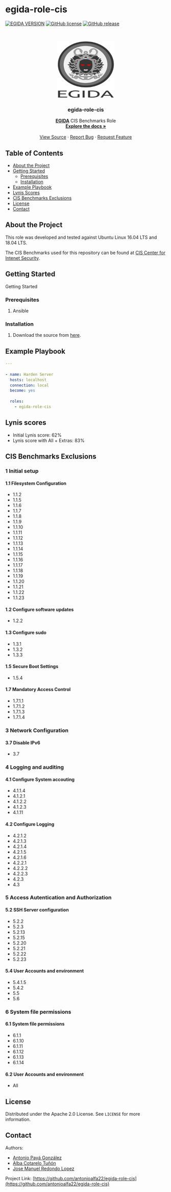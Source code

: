 # egida-role-cis

<!-- PROJECT SHIELDS -->
[![EGIDA VERSION](https://img.shields.io/badge/egida-v0.0.1-blue?style=for-the-badge&logo=ansible&color=ff69b4)](https://github.com/antonioalfa22/egida)
[![GitHub license](https://img.shields.io/badge/license-Apache-blue?style=for-the-badge)](https://github.com/antonioalfa22/egida-role-cis/blob/master/LICENSE)
[![GitHub release](https://img.shields.io/badge/release-v.0.0.1-yellowgreen?style=for-the-badge)](https://github.com/antonioalfa22/egida-role-cis/releases)

<!-- PROJECT LOGO -->

<br />
<p align="center">
  <a href="https://github.com/antonioalfa22/egida-role-cis">
    <img src="img/logo.svg" alt="Logo" width="180" height="180">
  </a>

  <h3 align="center">egida-role-cis</h3>

  <p align="center">
    <a href="https://github.com/antonioalfa22/egida"><strong>EGIDA</strong></a> CIS Benchmarks Role
    <br />
    <a href="https://github.com/antonioalfa22/egida-role-cis"><strong>Explore the docs »</strong></a>
    <br />
    <br />
    <a href="https://github.com/antonioalfa22/egida-role-cis">View Source</a>
    ·
    <a href="https://github.com/antonioalfa22/egida-role-cis/issues">Report Bug</a>
    ·
    <a href="https://github.com/antonioalfa22/egida-role-cis/issues">Request Feature</a>
  </p>
</p>

<!-- TABLE OF CONTENTS -->
## Table of Contents

* [About the Project](#about-the-project)
* [Getting Started](#getting-started)
  * [Prerequisites](#prerequisites)
  * [Installation](#installation)
* [Example Playbook](#example-playbook)
* [Lynis Scores](#lynis-scores)
* [CIS Benchmarks Exclusions](#cis-benchmarks-exclusions)
* [License](#license)
* [Contact](#contact)

<!-- ABOUT THE PROJECT -->
## About the Project

This role was developed and tested against Ubuntu Linux 16.04 LTS and 18.04 LTS.

The CIS Benchmarks used for this repository can be found at [CIS Center for Intenet Security](https://www.cisecurity.org/cis-benchmarks/).

<!-- GETTING STARTED -->
## Getting Started

Getting Started

### Prerequisites

1. Ansible

### Installation

1. Download the source from [here](https://github.com/antonioalfa22/egida-role-cis/releases).

<!-- EXAMPLE PLAYBOOK -->
## Example Playbook

```yaml
---

- name: Harden Server
  hosts: localhost
  connection: local
  become: yes
  
  roles:
    - egida-role-cis
```

<!-- Lynis scores -->
## Lynis scores

* Initial Lynis score: 62%
* Lynis score with All + Extras: 83%

<!-- CIS Benchmarks Exclusions -->
## CIS Benchmarks Exclusions

### 1 Initial setup

#### 1.1 Filesystem Configuration

* 1.1.2
* 1.1.5
* 1.1.6
* 1.1.7
* 1.1.8
* 1.1.9
* 1.1.10
* 1.1.11
* 1.1.12
* 1.1.13
* 1.1.14
* 1.1.15
* 1.1.16
* 1.1.17
* 1.1.18
* 1.1.19
* 1.1.20
* 1.1.21
* 1.1.22
* 1.1.23

#### 1.2 Configure software updates

* 1.2.2

#### 1.3 Configure sudo

* 1.3.1
* 1.3.2
* 1.3.3

#### 1.5 Secure Boot Settings

* 1.5.4

#### 1.7 Mandatory Access Control

* 1.7.1.1
* 1.7.1.2
* 1.7.1.3
* 1.7.1.4

### 3 Network Configuration

#### 3.7 Disable IPv6

* 3.7

### 4 Logging and auditing

#### 4.1 Configure System accouting

* 4.1.1.4
* 4.1.2.1
* 4.1.2.2
* 4.1.2.3
* 4.1.11

#### 4.2 Configure Logging

* 4.2.1.2
* 4.2.1.3
* 4.2.1.4
* 4.2.1.5
* 4.2.1.6
* 4.2.2.1
* 4.2.2.2
* 4.2.2.3
* 4.2.3
* 4.3

### 5 Access Autentication and Authorization

#### 5.2 SSH Server configuration

* 5.2.2
* 5.2.3
* 5.2.13
* 5.2.15
* 5.2.20
* 5.2.21
* 5.2.22
* 5.2.23

#### 5.4 User Accounts and environment

* 5.4.1.5
* 5.4.2
* 5.5
* 5.6

### 6 System file permissions

#### 6.1 System file permissions

* 6.1.1
* 6.1.10
* 6.1.11
* 6.1.12
* 6.1.13
* 6.1.14

#### 6.2 User Accounts and environment

* All

<!-- LICENSE -->
## License

Distributed under the Apache 2.0 License. See `LICENSE` for more information.

<!-- CONTACT -->
## Contact

Authors:

* [Antonio Payá González](https://antoniopg.tk)
* [Alba Cotarelo Tuñón](https://antoniopg.tk)
* [Jose Manuel Redondo Lopez](http://orcid.org/0000-0002-0939-0186)

Project Link: [https://github.com/antonioalfa22/egida-role-cis](https://github.com/antonioalfa22/egida-role-cis)
